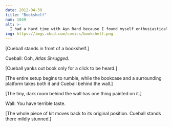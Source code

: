 ```yaml
---
date: 2012-04-30
title: "Bookshelf"
num: 1049
alt: >-
  I had a hard time with Ayn Rand because I found myself enthusiastically agreeing with the first 90% of every sentence, but getting lost at 'therefore, be a huge asshole to everyone.'
img: https://imgs.xkcd.com/comics/bookshelf.png
---
```

[Cueball stands in front of a bookshelf.]

Cueball: Ooh, *Atlas Shrugged*.

[Cueball yanks out book only for a click to be heard.]

[The entire setup begins to rumble, while the bookcase and a surrounding platform takes both it and Cueball behind the wall.]

[The tiny, dark room behind the wall has one thing painted on it.]

Wall: You have terrible taste.

[The whole piece of kit moves back to its original position. Cueball stands there mildly stunned.]